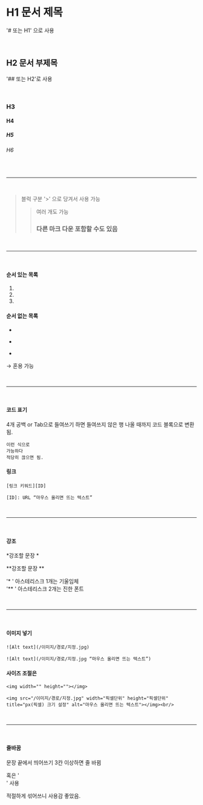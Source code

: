 # H1  문서 제목

'# 또는 H1' 으로 사용
  
</br>

## H2 문서 부제목

'## 또는 H2'로 사용

</br>

### H3
#### H4
##### H5
###### H6

</br>

------

</br>

 > 블럭 구분
 > '>' 으로 당겨서 사용 가능
 >> 여러 개도 가능
 >> ### 다른 마크 다운 포함할 수도 있음

</br>

-----

</br>

#### 순서 있는 목록

 1.
 2.
 3.

#### 순서 없는 목록
 * 
 +
 -

 → 혼용 가능

</br>

-----

</br>

#### 코드 표기

4개 공백 or Tab으로 들여쓰기 하면 들여쓰지 않은 행 나올 때까지 코드 블록으로 변환 됨.

    이런 식으로
    가능하다
    적당히 끊으면 됨.


#### 링크
    

    [링크 키워드][ID]
    
    [ID]: URL “마우스 올리면 뜨는 텍스트”
    
    
</br>
    
-----
    
</br>
    
#### 강조

 *강조할 문장 *

**강조할 문장 **

'* ' 아스테리스크 1개는 기울임체    
'** ' 아스테리스크 2개는 진한 폰트  

</br>

-----

</br>


#### 이미지 넣기

    
    ![Alt text](/이미지/경로/지정.jpg)
    
    ![Alt text](/이미지/경로/지정.jpg “마우스 올리면 뜨는 텍스트”)
    

#### 사이즈 조절은 

    
    <img width="" height=""></img>
    
    <img src="/이미지/경로/지정.jpg" width="픽셀단위" height="픽셀단위" title="px(픽셀) 크기 설정" alt="마우스 올리면 뜨는 텍스트"></img><br/>
    
    
 </br>
 
 -----
 
 </br>
 

#### 줄바꿈
  
  
문장 끝에서 띄어쓰기 3칸 이상하면 줄 바뀜

혹은 '</br>' 사용  

적절하게 섞어쓰니 사용감 좋았음.
